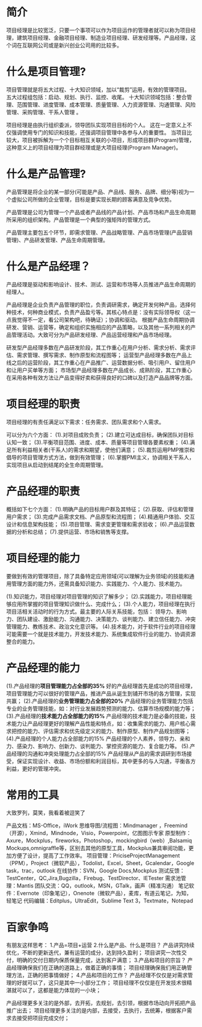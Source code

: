# 简介

项目经理是比较宽泛，只要一个事项可以作为项目运作的管理者就可以称为项目经理，建筑项目经理、金融项目经理、制造业项目经理、研发经理等。产品经理，这个词在互联网公司或是新兴创业公司用的比较多。

# 什么是项目管理?
项目管理就是将五大过程、十大知识领域，加以“裁剪”运用，有效的管理项目。 
五大过程组包括：启动、规划、执行、监控、收尾。 
十大知识领域包括：整合管理、范围管理、进度管理、成本管理、质量管理、人力资源管理、沟通管理、风险管理、采购管理、干系人管理 。

项目经理是由执行组织委派，领导团队实现项目目标的个人。
这在一定意义上不仅强调使用专门的知识和技能，还强调项目管理中各参与人的重要性。
当项目比较大，项目被拆解为一个个目标相互关联的小项目，形成项目群(Program)管理，这种意义上的项目经理为项目群经理或是大项目经理(Program Manager)。



# 什么是产品管理?

产品管理是将企业的某一部分(可能是产品、产品线、服务、品牌、细分等)视为一个虚拟公司所做的企业管理，目标是要实现长期的顾客满意及竞争优势。

产品管理是公司为管理一个产品或者产品线的产品计划、产品市场和产品生命周期所采用的组织架构。产品管理是一个典型的强矩阵的管理方式。

产品管理主要包五个环节，即需求管理、产品战略管理、产品市场管理(产品营销管理)、产品研发管理、产品生命周期管理。



# 什么是产品经理？

产品经理是驱动和影响设计、技术、测试、运营和市场等人员推进产品生命周期的经理人。

产品经理是企业负责产品管理的职位，负责调研需求，确定开发何种产品，选择何种技术，何种商业模式，负责产品盈亏等。其核心特点是：没有实际领导权（这一点我觉得不一定，看公司架构吧，待确证）；协调和驱动。
根据产品生命周期协调研发、营销、运营等，确定和组织实施相应的产品策略，以及其他一系列相关的产品管理活动。大致可分为产品研发经理、产品运营经理和产品市场经理。

研发型产品经理多数在产品研发阶段，其工作重心在用户分析、需求分析、需求评估、需求管理、撰写需求、制作原型和流程图等；
运营型产品经理多数在产品上线之后的运营阶段，其工作重心在产品推广、运营数据分析、吸引用户、留住用户和让用户买单等方面；
市场型产品经理多数在产品成长、成熟阶段，其工作重心在采用各种有效方法让产品变得好卖和获得良好的口碑以及打造产品品牌等方面。



# 项目经理的职责
项目经理的有责任满足以下需求：任务需求、团队需求和个人需求。

可以分为六个方面：
(1).对项目成败负责；
(2).建立可达成目标，确保团队对目标认知一致；
(3).平衡项目范围、进度、成本、质量等项目管理各要素权重；
(4).满足所有利益相关者(干系人)的需求和期望，使他们满意；
(5).裁剪运用PMP推崇和倡导的项目管理方式方法，做到有效管理；
(6).掌握PMI主义，协调相关干系人，实现项目从启动到结尾的全生命周期管理。

# 产品经理的职责

概括如下七个方面：
(1).明确产品的目标用户群及其特征；
(2).获取、评估和管理用户需求；
(3).完成产品需求文档、产品原型和流程图；
(4).精通用户体验、交互设计和信息架构技能；
(5).项目管理、需求变更管理和需求验收；
(6).产品运营数据的分析和总结；
(7).提供运营、市场和销售等支撑。



# 项目经理的能力

要做到有效的管理项目，除了具备特定应用领域(可以理解为业务领域)的技能和通用管理方面的能力外，还需具备知识能力、实践能力、个人能力、技术能力。

(1).知识能力，项目经理对项目管理的知识了解多少；
(2).实践能力，项目经理能够应用所掌握的项目管理知识做什么、完成什么；
(3).个人能力，项目经理在执行项目活相关活动时的行为方式。最主要的人际关系技能，包括：
领导力、影响力、团队建设、激励能力、沟通能力、决策能力、谈判能力、建立信任能力、冲突管理能力、教练技术、政治文化意识等。
(4).技术能力，对于软件行业的项目经理可能需要一个就是技术能力，开发技术能力、系统集成软件行业的能力、协调资源整合的能力。



# 产品经理的能力

(1).产品经理的**项目管理能力占全部的35%**
好的产品经理首先是成功的项目经理，项目管理能力可以很好的管理产品，推进产品从诞生到铺开市场的各方管理，实现共赢；
(2).产品经理的**业务管理能力占全部的20%**
产品经理的业务管理能力包括专业的业务管理技能，如：对行业发展趋势预测的能力、估算市场规模的能力等；
(3).产品经理的**技术能力占全部能力的15%**
产品经理的技术能力是必备的技能，技术能力让产品经理更好的理解产品性能和特点，如：收集需求的能力、用户核心需求把控的能力、评估需求和优先级定义的能力、制作原型、制作产品规划图等；
(4).产品经理的个人能力占全部能力的15%
产品经理的个人素养，领导力、亲和力、感染力、影响力、创新力、谈判能力、掌控资源的能力、复合能力等。
(5).产品经理的沟通和冲突处理能力占全部的15%
产品经理从产品的需求调研到市场接受，保证实现设计、收益、市场份额和利润目标，其中更多的与人沟通，平衡各方利益，更好的管理冲突。



# 常用的工具

大致罗列，莫笑，我看着被逗笑了

产品文档：MS-Office，iWork
思维导图/流程图：Mindmanager ，Freemind（开源），Xmind，Mindnode，Visio，Powerpoint，亿图图示专家
原型制作：Axure，Mockplus，fireworks，Photoshop，mockingbird（web）,Balsamiq Mockups,omnigraffle等，区别去其他的原型工具，Mockplus兼具审阅功能，更加方便了设计，提高了工作效率。
项目管理：PriciseProjectManagement（PPM），Project（微软产品），Todolist，Excel，Sheet，Gcalendar，Google task，trac，outlook
在线协作：SVN，Google Docs,Mockplus
测试反馈：TestCenter，QC,Jira,Bugzilla，Firebug、TestDirector、IETester
需求池管理：Mantis
团队交流：QQ，outlook，MSN，GTalk，画声（精准沟通）
笔记软件：Evernote（印象笔记），Onenote（微软产品），麦库，有道云笔记，为知，轻笔记
代码编辑：Editplus，UltraEdit，Sublime Text 3，Textmate，Notepad



# 百家争鸣

有朋友这样思考：
1.产品=项目+运营
2.什么是产品、什么是项目？
产品讲究持续优化，不断的更新迭代，兼有运营的成分，达到持久盈利；
项目讲究一次性交付，明确的交付日期内保质保量完成，达到客户满意；
3.产品和项目的宗旨？
产品经理确保我们在正确的道路上，做着正确的事情；
项目经理确保我们用正确管理方法，正确的把事情做好；
4.产品和项目的工作？
产品经理不仅仅是对需求管理的好就可以了，这只是其中一小部分工作；
项目经理不仅仅是在开发技术很精湛就可以了，这都是能力体现的一小块；

产品经理更多关注的是外部，去开拓，去规划，去引领，根据市场动向开拓把产品推广出去；
项目经理更多关注的是内部，去接受，去执行，去统筹，根据客户需求去接受把项目完成交付；

